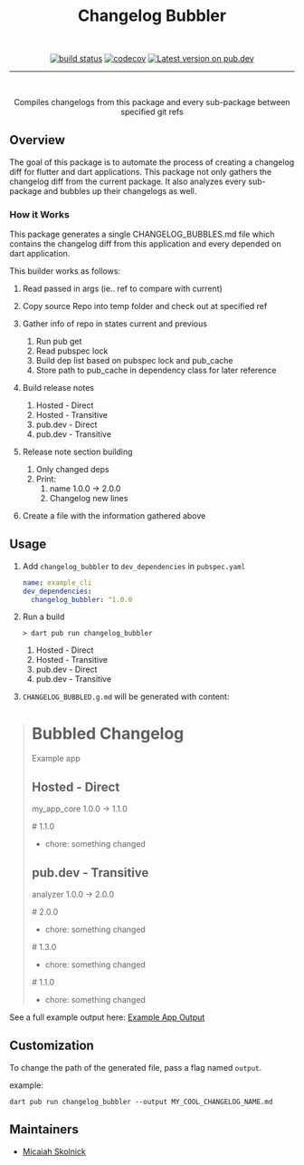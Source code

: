 <h1 align="center">Changelog Bubbler</h1>
<br/>

<p align="center">
<a href="https://github.com/m-skolnick/changelog_bubbler/actions/workflows/build.yaml"><img src="https://github.com/m-skolnick/changelog_bubbler/actions/workflows/build.yaml/badge.svg" alt="build status"></a>
<a href="https://codecov.io/gh/m-skolnick/changelog_bubbler"><img src="https://codecov.io/gh/m-skolnick/changelog_bubbler/branch/main/graph/badge.svg" alt="codecov"></a>
<a href="https://pub.dev/packages/changelog_bubbler"><img src="https://img.shields.io/pub/v/changelog_bubbler.svg" alt="Latest version on pub.dev"></a>
</p>

---
<br/>

<p align="center">Compiles changelogs from this package and every sub-package between specified git refs</p>

## Overview

The goal of this package is to automate the process of creating a changelog diff for flutter and dart applications. This package not only gathers the changelog diff from the current package. It also analyzes every sub-package and bubbles up their changelogs as well.

### How it Works

This package generates a single CHANGELOG_BUBBLES.md file which contains the changelog diff from this application and every depended on dart application.

This builder works as follows:
1. Read passed in args (ie.. ref to compare with current)
1. Copy source Repo into temp folder and check out at specified ref
1. Gather info of repo in states current and previous
    1. Run pub get
    1. Read pubspec lock
    1. Build dep list based on pubspec lock and pub_cache
    1. Store path to pub_cache in dependency class for later reference
1. Build release notes
    1. Hosted - Direct
    1. Hosted - Transitive
    1. pub.dev - Direct
    1. pub.dev - Transitive
1. Release note section building
    1. Only changed deps
    1. Print:
        1. name 1.0.0 -> 2.0.0
        1. Changelog new lines

1. Create a file with the information gathered above

## Usage
1. Add `changelog_bubbler` to `dev_dependencies` in `pubspec.yaml`

    ```yaml
    name: example_cli
    dev_dependencies:
      changelog_bubbler: ^1.0.0
    ```

1. Run a build

    ```console
    > dart pub run changelog_bubbler
    ```
    1. Hosted - Direct
    1. Hosted - Transitive
    1. pub.dev - Direct
    1. pub.dev - Transitive
1. `CHANGELOG_BUBBLED.g.md` will be generated with content:
># Bubbled Changelog
>
>Example app
>
>## Hosted - Direct
>
>my_app_core 1.0.0 -> 1.1.0
>
>\# 1.1.0
>- chore: something changed
>
>## pub.dev - Transitive
>
>analyzer 1.0.0 -> 2.0.0
>
>\# 2.0.0
>- chore: something changed
>
>\# 1.3.0
>- chore: something changed
>
>\# 1.1.0
>- chore: something changed
>

See a full example output here: [Example App Output][example_app_output]

## Customization

To change the path of the generated file, pass a flag named `output`.

example:
```
dart pub run changelog_bubbler --output MY_COOL_CHANGELOG_NAME.md
```


## Maintainers

- [Micaiah Skolnick](https://github.com/m-skolnick)

[example_app_output]: https://github.com/m-skolnick/changelog_bubbler/blob/main/example/my_output_file.md